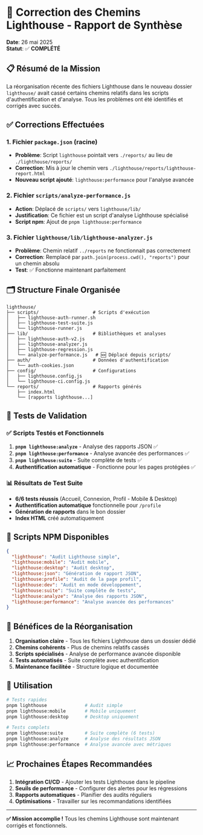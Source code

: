 <!-- @format -->

# 🔧 Correction des Chemins Lighthouse - Rapport de Synthèse

**Date**: 26 mai 2025  
**Statut**: ✅ **COMPLÉTÉ**

## 📋 Résumé de la Mission

La réorganisation récente des fichiers Lighthouse dans le nouveau dossier `lighthouse/` avait cassé certains chemins relatifs dans les scripts d'authentification et d'analyse. Tous les problèmes ont été identifiés et corrigés avec succès.

## ✅ Corrections Effectuées

### 1. **Fichier `package.json` (racine)**

- **Problème**: Script `lighthouse` pointait vers `./reports/` au lieu de `./lighthouse/reports/`
- **Correction**: Mis à jour le chemin vers `./lighthouse/reports/lighthouse-report.html`
- **Nouveau script ajouté**: `lighthouse:performance` pour l'analyse avancée

### 2. **Fichier `scripts/analyze-performance.js`**

- **Action**: Déplacé de `scripts/` vers `lighthouse/lib/`
- **Justification**: Ce fichier est un script d'analyse Lighthouse spécialisé
- **Script npm**: Ajout de `pnpm lighthouse:performance`

### 3. **Fichier `lighthouse/lib/lighthouse-analyzer.js`**

- **Problème**: Chemin relatif `../reports` ne fonctionnait pas correctement
- **Correction**: Remplacé par `path.join(process.cwd(), "reports")` pour un chemin absolu
- **Test**: ✅ Fonctionne maintenant parfaitement

## 🗂️ Structure Finale Organisée

```
lighthouse/
├── scripts/                    # Scripts d'exécution
│   ├── lighthouse-auth-runner.sh
│   ├── lighthouse-test-suite.js
│   └── lighthouse-runner.js
├── lib/                        # Bibliothèques et analyses
│   ├── lighthouse-auth-v2.js
│   ├── lighthouse-analyzer.js
│   ├── lighthouse-regression.js
│   └── analyze-performance.js   # 🆕 Déplacé depuis scripts/
├── auth/                       # Données d'authentification
│   └── auth-cookies.json
├── config/                     # Configurations
│   ├── lighthouse.config.js
│   └── lighthouse-ci.config.js
└── reports/                    # Rapports générés
    ├── index.html
    └── [rapports lighthouse...]
```

## 🧪 Tests de Validation

### ✅ Scripts Testés et Fonctionnels

1. **`pnpm lighthouse:analyze`** - Analyse des rapports JSON ✅
2. **`pnpm lighthouse:performance`** - Analyse avancée des performances ✅
3. **`pnpm lighthouse:suite`** - Suite complète de tests ✅
4. **Authentification automatique** - Fonctionne pour les pages protégées ✅

### 📊 Résultats de Test Suite

- **6/6 tests réussis** (Accueil, Connexion, Profil - Mobile & Desktop)
- **Authentification automatique** fonctionnelle pour `/profile`
- **Génération de rapports** dans le bon dossier
- **Index HTML** créé automatiquement

## 🔗 Scripts NPM Disponibles

```json
{
  "lighthouse": "Audit Lighthouse simple",
  "lighthouse:mobile": "Audit mobile",
  "lighthouse:desktop": "Audit desktop",
  "lighthouse:json": "Génération de rapport JSON",
  "lighthouse:profile": "Audit de la page profil",
  "lighthouse:dev": "Audit en mode développement",
  "lighthouse:suite": "Suite complète de tests",
  "lighthouse:analyze": "Analyse des rapports JSON",
  "lighthouse:performance": "Analyse avancée des performances"
}
```

## 🎯 Bénéfices de la Réorganisation

1. **Organisation claire** - Tous les fichiers Lighthouse dans un dossier dédié
2. **Chemins cohérents** - Plus de chemins relatifs cassés
3. **Scripts spécialisés** - Analyse de performance avancée disponible
4. **Tests automatisés** - Suite complète avec authentification
5. **Maintenance facilitée** - Structure logique et documentée

## 🚀 Utilisation

```bash
# Tests rapides
pnpm lighthouse              # Audit simple
pnpm lighthouse:mobile       # Mobile uniquement
pnpm lighthouse:desktop      # Desktop uniquement

# Tests complets
pnpm lighthouse:suite        # Suite complète (6 tests)
pnpm lighthouse:analyze      # Analyse des résultats JSON
pnpm lighthouse:performance  # Analyse avancée avec métriques
```

## 📈 Prochaines Étapes Recommandées

1. **Intégration CI/CD** - Ajouter les tests Lighthouse dans le pipeline
2. **Seuils de performance** - Configurer des alertes pour les régressions
3. **Rapports automatiques** - Planifier des audits réguliers
4. **Optimisations** - Travailler sur les recommandations identifiées

---

**✅ Mission accomplie !** Tous les chemins Lighthouse sont maintenant corrigés et fonctionnels.
